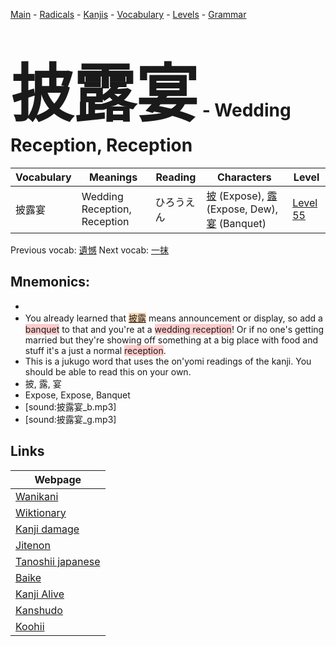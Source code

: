 <style> bigfont {font-size: 100px}</style>
[Main](../README.md) -
[Radicals](../radicals.md) -
[Kanjis](../kanjis.md) -
[Vocabulary](../vocabulary.md) -
[Levels](../levels.md) -
[Grammar](../grammar.md)
# <bigfont> 披露宴</bigfont> - Wedding Reception, Reception 

| Vocabulary | Meanings | Reading | Characters | Level |
| --- | --- | --- | --- | --- |
| 披露宴 | Wedding Reception, Reception | ひろうえん |  [披](../kanjis/披.md) (Expose), [露](../kanjis/露.md) (Expose, Dew), [宴](../kanjis/宴.md) (Banquet) | [Level 55](../levels/wk_level55.md) |

Previous vocab: [遺憾](遺憾.md) Next vocab: [一抹](一抹.md) 

## Mnemonics:

* 
* You already learned that <span style="background-color:#fed8b1"> [披露](https://jisho.org/search/披露)</span> means announcement or display, so add a <span style="background-color:#ffcccb"> banquet</span> to that and you're at a <span style="background-color:#ffcccb"> wedding reception</span>! Or if no one's getting married but they're showing off something at a big place with food and stuff it's a just a normal <span style="background-color:#ffcccb"> reception</span>.
* This is a jukugo word that uses the on'yomi readings of the kanji. You should be able to read this on your own.
* 披, 露, 宴
* Expose, Expose, Banquet
* [sound:披露宴_b.mp3]
* [sound:披露宴_g.mp3]


## Links 

| Webpage |
| --- |
| [Wanikani          ](https://www.wanikani.com/kanji/披露宴) |
| [Wiktionary        ](https://en.wiktionary.org/wiki/披露宴) |
| [Kanji damage      ](http://www.kanjidamage.com/kanji/search?utf8=✓&q=披露宴) |
| [Jitenon           ](https://jitenon.com/kanji/披露宴) |
| [Tanoshii japanese ](https://www.tanoshiijapanese.com/dictionary/kanji.cfm?k=披露宴) |
| [Baike             ](https://baike.baidu.com/item/披露宴) |
| [Kanji Alive       ](https://app.kanjialive.com/披露宴) |
| [Kanshudo          ](https://www.kanshudo.com/searchmn?q=披露宴) |
| [Koohii            ](https://kanji.koohii.com/study/kanji/披露宴) |
